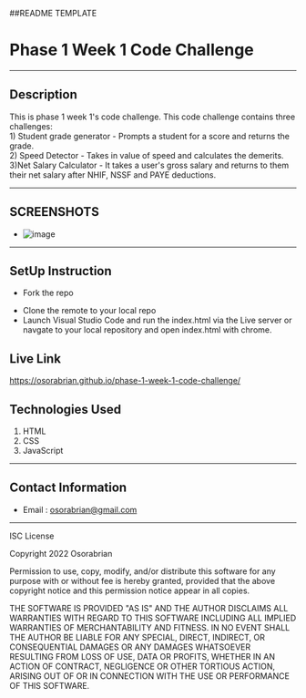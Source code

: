 ##README TEMPLATE
# Phase 1 Week 1 Code Challenge
*****

## Description
This is phase 1 week 1's code challenge. This code challenge contains three challenges:  
    1) Student grade generator - Prompts a student for a score and returns the grade.  
    2) Speed Detector - Takes in value of speed and calculates the demerits.  
    3)Net Salary Calculator - It takes a user's gross salary and returns to them their net salary after NHIF, NSSF and PAYE deductions.  

******
## SCREENSHOTS
- ![image](https://user-images.githubusercontent.com/83941341/204169967-d2b649c3-3450-4a09-99e9-e972d813395b.png)

********
## SetUp Instruction
* Fork the repo
- Clone the remote to your local repo
- Launch Visual Studio Code and run the index.html via the Live server or navgate to your local  repository and open index.html with chrome.

## Live Link
https://osorabrian.github.io/phase-1-week-1-code-challenge/

## Technologies Used
1. HTML
2. CSS
3. JavaScript
*****
## Contact Information
* Email : osorabrian@gmail.com
*****
ISC License

Copyright 2022 Osorabrian

Permission to use, copy, modify, and/or distribute this software for any purpose with or without fee is hereby granted, provided that the above copyright notice and this permission notice appear in all copies.

THE SOFTWARE IS PROVIDED "AS IS" AND THE AUTHOR DISCLAIMS ALL WARRANTIES WITH REGARD TO THIS SOFTWARE INCLUDING ALL IMPLIED WARRANTIES OF MERCHANTABILITY AND FITNESS. IN NO EVENT SHALL THE AUTHOR BE LIABLE FOR ANY SPECIAL, DIRECT, INDIRECT, OR CONSEQUENTIAL DAMAGES OR ANY DAMAGES WHATSOEVER RESULTING FROM LOSS OF USE, DATA OR PROFITS, WHETHER IN AN ACTION OF CONTRACT, NEGLIGENCE OR OTHER TORTIOUS ACTION, ARISING OUT OF OR IN CONNECTION WITH THE USE OR PERFORMANCE OF THIS SOFTWARE.